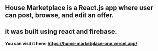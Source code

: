 ## House Marketplace is a React.js app where user can post, browse, and edit an offer.

## it was built using react and firebase.

#### You can visit it here: https://home-marketplace-one.vercel.app/
